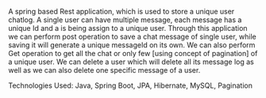 A spring based Rest application, which is used to store a unique user chatlog. A single user can have multiple message, each message has a unique Id and a is being assign to a unique user. Through this application we can perform post operation to save a chat message of single user, while saving it will generate a unique messageId on its own. We can also perform Get operation to get all the chat or only few [using concept of pagination] of a unique user. We can delete a user which will delete all its message log as well as we can also delete one specific message of a user.

Technologies Used: Java, Spring Boot, JPA, Hibernate, MySQL, Pagination
